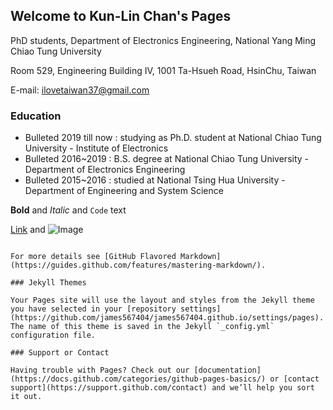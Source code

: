 ## Welcome to Kun-Lin Chan's Pages

PhD students, Department of Electronics Engineering,
National Yang Ming Chiao Tung University 

Room 529, Engineering Building IV, 
1001 Ta-Hsueh Road, HsinChu, Taiwan 

E-mail: ilovetaiwan37@gmail.com 

### Education
                                
- Bulleted	2019 till now : studying as Ph.D. student at National Chiao Tung University - Institute of Electronics
- Bulleted	2016~2019 : B.S. degree at National Chiao Tung University - Department of Electronics Engineering
- Bulleted	2015~2016 : studied at National Tsing Hua University - Department of Engineering and System Science





**Bold** and _Italic_ and `Code` text

[Link](url) and ![Image](src)
```

For more details see [GitHub Flavored Markdown](https://guides.github.com/features/mastering-markdown/).

### Jekyll Themes

Your Pages site will use the layout and styles from the Jekyll theme you have selected in your [repository settings](https://github.com/james567404/james567404.github.io/settings/pages). The name of this theme is saved in the Jekyll `_config.yml` configuration file.

### Support or Contact

Having trouble with Pages? Check out our [documentation](https://docs.github.com/categories/github-pages-basics/) or [contact support](https://support.github.com/contact) and we’ll help you sort it out.
